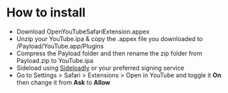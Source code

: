 # How to install
  - Download OpenYouTubeSafariExtension.appex 
  - Unzip your YouTube.ipa & copy the .appex file you downloaded to /Payload/YouTube.app/Plugins
  - Compress the Payload folder and then rename the zip folder from Payload.zip to YouTube.ipa 
  - Sideload using [Sideloadly](https://sideloadly.io/) or your preferred signing service
  - Go to Settings > Safari > Extensions > Open in YouTube and toggle it **On** then change it from **Ask** to **Allow** 
